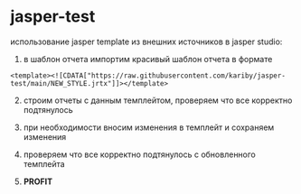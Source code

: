 # jasper-test

использование jasper template из внешних источников в jasper studio:

1. в шаблон отчета импортим красивый шаблон отчета в формате
   
```<template><![CDATA["https://raw.githubusercontent.com/kariby/jasper-test/main/NEW_STYLE.jrtx"]]></template>```

2. строим отчеты с данным темплейтом, проверяем что все корректно подтянулось

3. при необходимости вносим изменения в темплейт и сохраняем изменения

4. проверяем что все корректно подтянулось с обновленного темплейта

5. **PROFIT**
